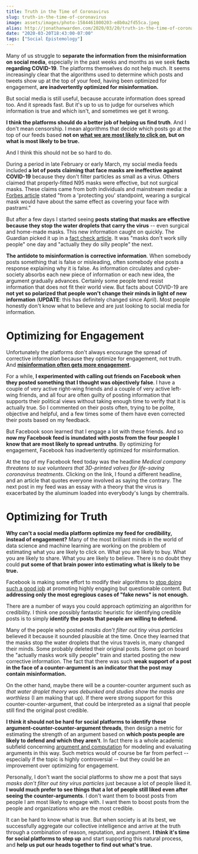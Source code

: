 ```yaml
---
title: Truth in the Time of Coronavirus
slug: truth-in-the-time-of-coronavirus
image: assets/images/photo-1584461800203-e8b0a2fd55ca.jpeg
alias: http://jonathanwarden.com/2020/03/20/truth-in-the-time-of-coronavirus/
date: "2020-03-20T18:43:00-07:00"
tags: ["Social Epistemology"]
---
```


Many of us struggle to <strong>separate the information from the misinformation on social media</strong>, especially in the past weeks and months as we seek <strong>facts regarding COVID-19</strong>. The platforms themselves do not help much. It seems increasingly clear that the algorithms used to determine which posts and tweets show up at the top of your feed, having been optimized for engagement, <strong>are inadvertently optimized for misinformation.</strong>

But social media is still useful, because accurate information does spread too. And it spreads fast. But it's up to us to judge for ourselves which information is true and which isn't, and sometimes we get it wrong.

<strong>I think the platforms should do a better job of helping us find truth</strong>. And I don't mean censorship. I mean algorithms that decide which posts go at the top of our feeds based <strong>not on <a href="https://medium.com/@tobiasrose/the-enemy-in-our-feeds-e86511488de">what we are most likely to click on</a>, but on what is most likely to be true.</strong>

And I think this should not be so hard to do.

During a period in late February or early March, my social media feeds included  <strong>a lot of posts claiming that face masks are ineffective against COVID-19</strong> because they don't filter particles as small as a virus. Others claimed that properly-fitted N95 masks were effective, but not surgical masks. These claims came from both individuals and mainstream media: a <a href="https://www.forbes.com/sites/brucelee/2020/02/29/despite-covid-19-coronavirus-here-is-why-you-should-stop-buying-face-masks/#1874cdaa2ab8">Forbes article</a> stated "from a 'protecting you' standpoint, wearing a surgical mask would have about the same effect as covering your face with pastrami."

But after a few days I started seeing <strong>posts stating that masks are effective because they stop the water droplets that carry the virus</strong> -- even surgical and home-made masks.
This new information caught on quickly. The Guardian picked it up in a <a href="https://www.theguardian.com/world/2020/mar/18/face-mask-coronavirus-covid-19-facts-checked">fact check article</a>. It was "masks don't work silly people" one day and "actually they do silly people" the next.

<strong>The antidote to misinformation is corrective information</strong>. When somebody posts something that is false or misleading, often somebody else posts a response explaining why it is false. As information circulates and cyber-society absorbs each new piece of information or each new idea, the argument gradually advances. Certainly some people tend resist information that does not fit their world view. But facts about COVID-19 are <strong>not yet so polarized that people won't change their minds in light of new information</strong> (<strong>UPDATE</strong>: this has definitely changed since April). Most people honestly don't know what to believe and are just looking to social media for information.
<h1>Optimizing for Engagement</h1>
Unfortunately the platforms don't always encourage the spread of corrective information because they optimize for engagement, not truth. And <strong><a href="https://www.socialmediatoday.com/news/new-study-shows-that-misinformation-sees-significantly-more-engagement-than/555286/">misinformation often gets more engagement</a>.</strong>

For a while, <strong>I experimented with calling out friends on Facebook when they posted something that I thought was objectively false</strong>. I have a couple of very active right-wing friends and a couple of very active left-wing friends, and all four are often guilty of posting information that supports their political views without taking enough time to verify that it is actually true. So I commented on their posts often, trying to be polite, objective and helpful, and a few times some of them have even corrected their posts based on my feedback.

But Facebook soon learned that I engage a lot with these friends. And so <strong>now my Facebook feed is inundated with posts from the four people I know that are most likely to spread untruths</strong>. By optimizing for engagement, Facebook has inadvertently optimized for misinformation.

At the top of my Facebook feed today was the headline <em>Medical company threatens to sue volunteers that 3D-printed valves for life-saving coronavirus treatments</em>. Clicking on the link, I found a different headline, and an article that quotes everyone involved as saying the contrary. The next post in my feed was an essay with a theory that the virus is exacerbated by the aluminum loaded into everybody's lungs by chemtrails.
<h1>Optimizing for Truth</h1>
<strong>Why can't a social media platform optimize my feed for credibility, instead of engagement?</strong> Many of the most brilliant minds in the world of data science and machine learning are working on the problem of estimating what you are likely to click on. What you are likely to buy. What you are likely to share. What you are likely to believe. There is no doubt they could <strong>put some of that brain power into estimating what is likely to be true.</strong>

Facebook is making some effort to modify their algorithms to <a href="https://www.washingtonpost.com/technology/2019/04/10/how-facebook-is-trying-stop-its-own-algorithms-doing-their-job/">stop doing such a good job</a> at promoting highly engaging but questionable content. But <strong>addressing only the most egregious cases of "fake news" is not enough.</strong>

There are a number of ways you could approach optimizing an algorithm for credibility. I think one possibly fantastic heuristic for identifying credible posts is to simply <strong>identify the posts that people are willing to defend.</strong>

Many of the people who posted <em>masks don't filter out tiny virus particles</em> believed it because it sounded plausible at the time. Once they learned that the masks stop the water droplets that the virus travels in, many changed their minds. Some probably deleted their original posts. Some got on board the "actually masks work silly people" train and started posting the new corrective information. The fact that there was such <strong>weak support of a post in the face of a counter-argument is an indicator that the post may contain misinformation.</strong>

On the other hand, maybe there will be a counter-counter argument such as <em>that water droplet theory was debunked and studies show the masks are worthless</em> (I am making that up). If there were strong support for this counter-counter-argument, that could be interpreted as a signal that people still find the original post credible.

<strong>I think it should not be hard for social platforms to identify these argument-counter-counter-argument threads</strong>, then design a metric for estimating the strength of an argument based on <strong>which posts people are likely to defend and which they aren't</strong>. In fact there is a whole academic subfield concerning <a href="https://www.google.com/search?q=journal+of+computational+argumentation&amp;oq=journal+of+computational+argumentation&amp;aqs=chrome..69i57.5870j0j9&amp;sourceid=chrome&amp;ie=UTF-8">argument and computation</a> for modeling and evaluating arguments in this way. Such metrics would of course be far from perfect  -- especially if the topic is highly controversial -- but they could be an improvement over optimizing for engagement.

Personally, I don't want the social platforms to show me a post that says <em>masks don't filter out tiny virus particles</em> just because a lot of people liked it. <strong>I would much prefer to see things that a lot of people still liked even after seeing the counter-arguments</strong>. I don't want them to boost posts from people I am most likely to engage with. I want them to boost posts from the people and organizations who are the most credible.

It can be hard to know what is true. But when society is at its best, we successfully aggregate our collective intelligence and arrive at the truth through a combination of reason, reputation, and argument. <strong>I think it's time for social platforms to step up</strong> and start supporting this natural process, and <strong>help us put our heads together to find out what's true.</strong>